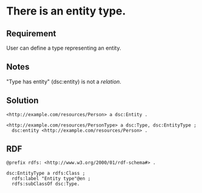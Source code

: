 # There is an entity type.

## Requirement
User can define a type representing an entity.

## Notes
"Type has entity" (dsc:entity) is not a _relation_.

## Solution
```Turtle
<http://example.com/resources/Person> a dsc:Entity .

<http://example.com/resources/PersonType> a dsc:Type, dsc:EntityType ;
  dsc:entity <http://example.com/resources/Person> .
```

## RDF
```Turtle
@prefix rdfs: <http://www.w3.org/2000/01/rdf-schema#> .

dsc:EntityType a rdfs:Class ;
  rdfs:label "Entity type"@en ;
  rdfs:subClassOf dsc:Type.
```
